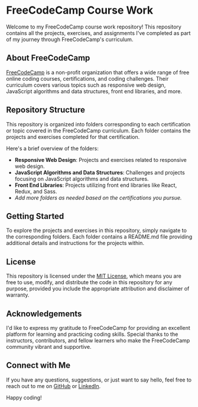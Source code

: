 # FreeCodeCamp Course Work

Welcome to my FreeCodeCamp course work repository! This repository contains all the projects, exercises, and assignments I've completed as part of my journey through FreeCodeCamp's curriculum.

## About FreeCodeCamp

[FreeCodeCamp](https://www.freecodecamp.org/) is a non-profit organization that offers a wide range of free online coding courses, certifications, and coding challenges. Their curriculum covers various topics such as responsive web design, JavaScript algorithms and data structures, front end libraries, and more.

## Repository Structure

This repository is organized into folders corresponding to each certification or topic covered in the FreeCodeCamp curriculum. Each folder contains the projects and exercises completed for that certification.

Here's a brief overview of the folders:

- **Responsive Web Design**: Projects and exercises related to responsive web design.
- **JavaScript Algorithms and Data Structures**: Challenges and projects focusing on JavaScript algorithms and data structures.
- **Front End Libraries**: Projects utilizing front end libraries like React, Redux, and Sass.
- *Add more folders as needed based on the certifications you pursue.*

## Getting Started

To explore the projects and exercises in this repository, simply navigate to the corresponding folders. Each folder contains a README.md file providing additional details and instructions for the projects within.

## License

This repository is licensed under the [MIT License](LICENSE), which means you are free to use, modify, and distribute the code in this repository for any purpose, provided you include the appropriate attribution and disclaimer of warranty.

## Acknowledgements

I'd like to express my gratitude to FreeCodeCamp for providing an excellent platform for learning and practicing coding skills. Special thanks to the instructors, contributors, and fellow learners who make the FreeCodeCamp community vibrant and supportive.

## Connect with Me

If you have any questions, suggestions, or just want to say hello, feel free to reach out to me on [GitHub](https://github.com/LeonXpX) or [LinkedIn](https://www.linkedin.com/in/leon-9b33912b4).

Happy coding!

